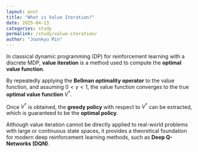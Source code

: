 ```yaml
---
layout: post
title: "What is Value Iteration?"
date: 2025-04-13
categories: study
permalink: /study/value-iteration/
author: "Joonkyu Min"
---
```


In classical dynamic programming (DP) for reinforcement learning with a discrete MDP, **value iteration** is a method used to compute the **optimal value function**.

By repeatedly applying the **Bellman optimality operator** to the value function, and assuming $0 < \gamma < 1$, the value function converges to the true **optimal value function** $V^*$.

Once $V^{*}$ is obtained, the **greedy policy** with respect to $V^{*}$ can be extracted, which is guaranteed to be the **optimal policy**.

Although value iteration cannot be directly applied to real-world problems with large or continuous state spaces, it provides a theoretical foundation for modern deep reinforcement learning methods, such as **Deep Q-Networks (DQN)**.
